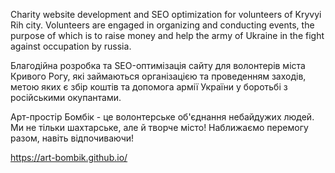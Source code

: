 Charity website development and SEO optimization for volunteers of Kryvyi Rih city. Volunteers are engaged in organizing and conducting events, the purpose of which is to raise money and help the army of Ukraine in the fight against occupation by russia.

Благодійна розробка та SEO-оптимізація сайту для волонтерів міста Кривого Рогу, які займаються організацією та проведенням заходів, метою яких є збір коштів та допомога армії України у боротьбі з російськими окупантами.

Арт-простір Бомбік - це волонтерське об'єднання небайдужих людей. Ми не тільки шахтарське, але й творче місто! Наближаємо перемогу разом, навіть відпочиваючи!

https://art-bombik.github.io/
